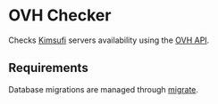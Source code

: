 OVH Checker
===========

Checks [Kimsufi][kimsufi] servers availability using the [OVH API][ovh-api].

## Requirements

Database migrations are managed through [migrate].


[kimsufi]: https://www.kimsufi.com/pt/servidores.xml
[migrate]: https://github.com/golang-migrate/migrate
[ovh-api]: https://api.ovh.com/console/
